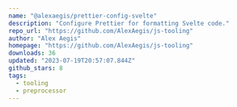 ```yaml
---
name: "@alexaegis/prettier-config-svelte"
description: "Configure Prettier for formatting Svelte code."
repo_url: "https://github.com/AlexAegis/js-tooling"
author: "Alex Aegis"
homepage: "https://github.com/AlexAegis/js-tooling"
downloads: 36
updated: "2023-07-19T20:57:07.844Z"
github_stars: 8
tags: 
  - tooling
  - preprocessor
---
```

